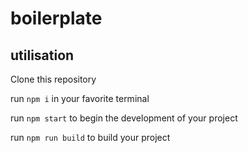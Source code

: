 # boilerplate

## utilisation

Clone this repository

run `npm i` in your favorite terminal

run `npm start` to begin the development of your project

run `npm run build` to build your project

